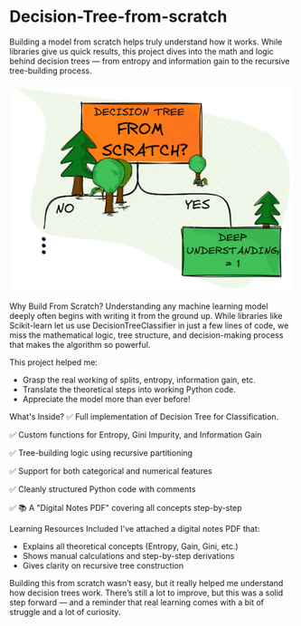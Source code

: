 # Decision-Tree-from-scratch
Building a model from scratch helps truly understand how it works. While libraries give us quick results, this project dives into the math and logic behind decision trees — from entropy and information gain to the recursive tree-building process.

<p align="center">
  <img src="example.png" width="500"/>
</p>

 Why Build From Scratch?
Understanding any machine learning model deeply often begins with writing it from the ground up. While libraries like Scikit-learn let us use DecisionTreeClassifier in just a few lines of code, we miss the mathematical logic, tree structure, and decision-making process that makes the algorithm so powerful.

This project helped me:

* Grasp the real working of splits, entropy, information gain, etc.
* Translate the theoretical steps into working Python code.
* Appreciate the model more than ever before!
  
What's Inside?
✅ Full implementation of Decision Tree for Classification.

✅ Custom functions for Entropy, Gini Impurity, and Information Gain

✅ Tree-building logic using recursive partitioning

✅ Support for both categorical and numerical features

✅ Cleanly structured Python code with comments

✅ 📚 A "Digital Notes PDF" covering all concepts step-by-step

Learning Resources Included
I've attached a digital notes PDF that:

* Explains all theoretical concepts (Entropy, Gain, Gini, etc.)
* Shows manual calculations and step-by-step derivations
* Gives clarity on recursive tree construction
  
Building this from scratch wasn’t easy, but it really helped me understand how decision trees work. There’s still a lot to improve, but this was a solid step forward — and a reminder that real learning comes with a bit of struggle and a lot of curiosity.
